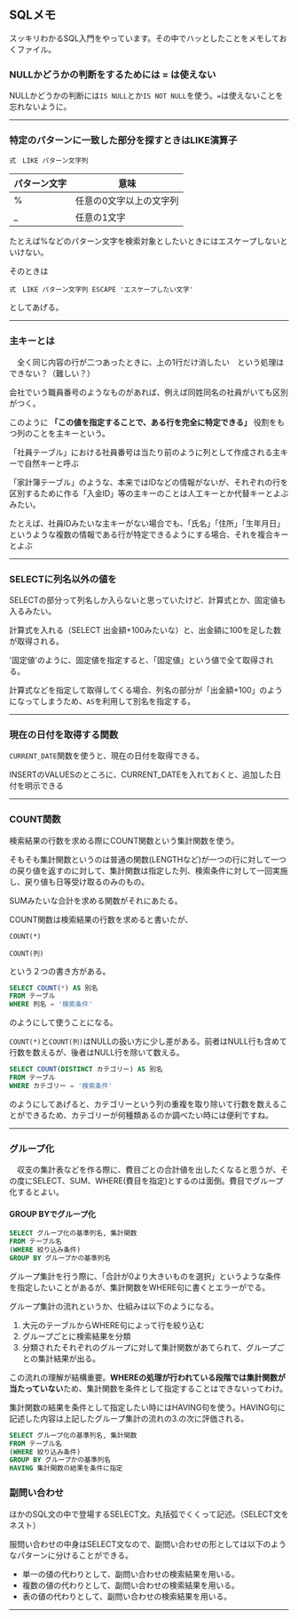 ## SQLメモ

スッキリわかるSQL入門をやっています。その中でハッとしたことをメモしておくファイル。

### NULLかどうかの判断をするためには = は使えない

NULLかどうかの判断には`IS NULL`とか`IS NOT NULL`を使う。`=`は使えないことを忘れないように。

---
### 特定のパターンに一致した部分を探すときはLIKE演算子

```
式　LIKE パターン文字列
```

パターン文字 | 意味
--- | ---
% | 任意の0文字以上の文字列
_ | 任意の1文字

たとえば%などのパターン文字を検索対象としたいときにはエスケープしないといけない。

そのときは

```
式　LIKE パターン文字列 ESCAPE 'エスケープしたい文字'
```

としてあげる。

---
### 主キーとは

　全く同じ内容の行が二つあったときに、上の1行だけ消したい　という処理はできない？（難しい？）
 
 会社でいう職員番号のようなものがあれば、例えば同姓同名の社員がいても区別がつく。
 
 このように **「この値を指定することで、ある行を完全に特定できる」** 役割をもつ列のことを主キーという。
 
 「社員テーブル」における社員番号は当たり前のように列として作成される主キーで自然キーと呼ぶ
 
 「家計簿テーブル」のような、本来ではIDなどの情報がないが、それぞれの行を区別するために作る「入金ID」等の主キーのことは人工キーとか代替キーとよぶみたい。
 
 たとえば、社員IDみたいな主キーがない場合でも、「氏名」「住所」「生年月日」というような複数の情報である行が特定できるようにする場合、それを複合キーとよぶ
 
 ---
 
 ### SELECTに列名以外の値を
 
 SELECTの部分って列名しか入らないと思っていたけど、計算式とか、固定値も入るみたい。
 
 計算式を入れる（SELECT 出金額+100みたいな）と、出金額に100を足した数が取得される。
 
 '固定値'のように、固定値を指定すると、「固定値」という値で全て取得される。
 
 計算式などを指定して取得してくる場合、列名の部分が「出金額+100」のようになってしまうため、`AS`を利用して別名を指定する。
 
 ---
 
 ### 現在の日付を取得する関数
 
 `CURRENT_DATE`関数を使うと、現在の日付を取得できる。
 
 INSERTのVALUESのところに、CURRENT_DATEを入れておくと、追加した日付を明示できる
 
 ---
 
 ### COUNT関数
 
 検索結果の行数を求める際にCOUNT関数という集計関数を使う。
 
 そもそも集計関数というのは普通の関数(LENGTHなど)が一つの行に対して一つの戻り値を返すのに対して、集計関数は指定した列、検索条件に対して一回実施し、戻り値も日等受け取るのみのもの。
 
 SUMみたいな合計を求める関数がそれにあたる。
 
 COUNT関数は検索結果の行数を求めると書いたが、
 
 ```
 COUNT(*)
 ```
 
 ```
 COUNT(列)
 ```
 
 という２つの書き方がある。
 
 ``` SQL
 SELECT COUNT(*) AS 別名
 FROM テーブル
 WHERE 列名 = '検索条件'
 ```
 
 のようにして使うことになる。
 
 `COUNT(*)`と`COUNT(列)`はNULLの扱い方に少し差がある。前者はNULL行も含めて行数を数えるが、後者はNULL行を除いて数える。
 
  ``` SQL
 SELECT COUNT(DISTINCT カテゴリー) AS 別名
 FROM テーブル
 WHERE カテゴリー = '検索条件'
 ```
 
 のようにしてあげると、カテゴリーという列の重複を取り除いて行数を数えることができるため、カテゴリーが何種類あるのか調べたい時には便利ですね。
 
 ---
 
 ### グループ化
 
　収支の集計表などを作る際に、費目ごとの合計値を出したくなると思うが、その度にSELECT、SUM、WHERE(費目を指定)とするのは面倒。費目でグループ化するとよい。
 
 #### GROUP BYでグループ化
 
 ``` SQL
 SELECT グループ化の基準列名, 集計関数
 FROM テーブル名
 (WHERE 絞り込み条件)
GROUP BY グループかの基準列名
```
グループ集計を行う際に、「合計が0より大きいものを選択」というような条件を指定したいことがあるが、集計関数をWHERE句に書くとエラーがでる。

グループ集計の流れというか、仕組みは以下のようになる。

1. 大元のテーブルからWHERE句によって行を絞り込む
2. グループごとに検索結果を分類
3. 分類されたそれぞれのグループに対して集計関数があてられて、グループごとの集計結果が出る。

この流れの理解が結構重要。**WHEREの処理が行われている段階では集計関数が当たっていない**ため、集計関数を条件として指定することはできないってわけ。

集計関数の結果を条件として指定したい時にはHAVING句を使う。HAVING句に記述した内容は上記したグループ集計の流れの3.の次に評価される。

 ``` SQL
 SELECT グループ化の基準列名, 集計関数
 FROM テーブル名
 (WHERE 絞り込み条件)
GROUP BY グループかの基準列名
HAVING 集計関数の結果を条件に指定
```

### 副問い合わせ

ほかのSQL文の中で登場するSELECT文。丸括弧でくくって記述。（SELECT文をネスト）

服問い合わせの中身はSELECT文なので、副問い合わせの形としては以下のようなパターンに分けることができる。

- 単一の値の代わりとして、副問い合わせの検索結果を用いる。
- 複数の値の代わりとして、副問い合わせの検索結果を用いる。
- 表の値の代わりとして、副問い合わせの検索結果を用いる。

---



 
 
 
 
 
 
 
 
 
 
 
